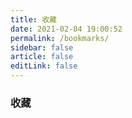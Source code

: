 ```yaml
---
title: 收藏
date: 2021-02-04 19:00:52
permalink: /bookmarks/
sidebar: false
article: false
editLink: false
---
```


### 收藏
